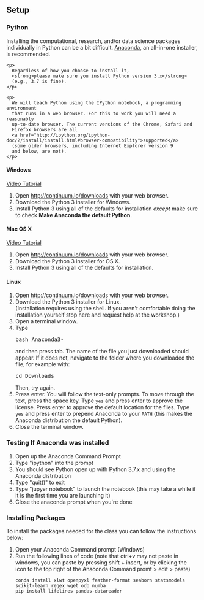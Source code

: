<h2>Setup</h2>

<h3>Python</h3>

  <p>
    Installing the computational, research, and/or data science packages individually in Python can be a bit difficult.
    <a href="https://www.continuum.io/anaconda">Anaconda</a>,
    an all-in-one installer, is recommended.
  </p>

    <p>
      Regardless of how you choose to install it,
      <strong>please make sure you install Python version 3.x</strong>
      (e.g., 3.7 is fine).
    </p>

    <p>
      We will teach Python using the IPython notebook, a programming environment
      that runs in a web browser. For this to work you will need a reasonably
      up-to-date browser. The current versions of the Chrome, Safari and
      Firefox browsers are all
      <a href="http://ipython.org/ipython-doc/2/install/install.html#browser-compatibility">supported</a>
      (some older browsers, including Internet Explorer version 9
      and below, are not).
    </p>

  <div class="row">
    <div class="col-md-4">
      <h4 id="python-windows">Windows</h4>
      <a href="https://www.youtube.com/watch?v=xxQ0mzZ8UvA">Video Tutorial</a>
      <ol>
        <li>Open <a href="http://continuum.io/downloads">http://continuum.io/downloads</a> with your web browser.</li>
        <li>Download the Python 3 installer for Windows.</li>
        <li>Install Python 3 using all of the defaults for installation <em>except</em> make sure to check <strong>Make Anaconda the default Python</strong>.</li>
      </ol>
    </div>
    <div class="col-md-4">
      <h4 id="python-macosx">Mac OS X</h4>
      <a href="https://www.youtube.com/watch?v=TcSAln46u9U">Video Tutorial</a>
      <ol>
        <li>Open <a href="http://continuum.io/downloads">http://continuum.io/downloads</a> with your web browser.</li>
        <li>Download the Python 3 installer for OS X.</li>
        <li>Install Python 3 using all of the defaults for installation.</li>
      </ol>
    </div>
    <div class="col-md-4">
      <h4 id="python-linux">Linux</h4>
      <ol>
        <li>Open <a href="http://continuum.io/downloads">http://continuum.io/downloads</a> with your web browser.</li>
        <li>Download the Python 3 installer for Linux.<br>
          (Installation requires using the shell. If you aren't
           comfortable doing the installation yourself
           stop here and request help at the workshop.)
        </li>
        <li>
          Open a terminal window.
        </li>
        <li>
          Type <pre>bash Anaconda3-</pre> and then press
          tab. The name of the file you just downloaded should
          appear. If it does not, navigate to the folder where you
          downloaded the file, for example with:
          <pre>cd Downloads</pre>
          Then, try again.
        </li>
        <li>
          Press enter. You will follow the text-only prompts. To move through
          the text, press the space key. Type <code>yes</code> and
          press enter to approve the license. Press enter to approve the
          default location for the files. Type <code>yes</code> and
          press enter to prepend Anaconda to your <code>PATH</code>
          (this makes the Anaconda distribution the default Python).
        </li>
        <li>
          Close the terminal window.
      </ol>
    </div>
  </div>
</div> <!-- End of 'Python' section. -->

<h3>Testing If Anaconda was installed</h3>

<ol>
	<li>Open up the Anaconda Command Prompt</li>
	<li>Type "ipython" into the prompt</li>
	<li>You should see Python open up with Python 3.7.x and using the Anaconda distribution</li>
	<li>Type "quit()" to exit</li>
	<li>Type "jupyer notebook" to launch the notebook (this may take a while if it is the first time you are launching it)</li>
	<li>Close the anaconda prompt when you're done</li>
</ol>

<h3>Installing Packages</h3>

To install the packages needed for the class you can follow the instructions below:

<ol>
	<li>Open your Anaconda Command prompt (Windows)</li>
	<li>Run the following lines of code (note that ctrl+v may not paste in windows, you can paste by pressing shift + insert, or by clicking the icon to the top right of the Anaconda Command promt > edit > paste)</li>
<pre><code>conda install xlwt openpyxl feather-format seaborn statsmodels scikit-learn regex wget odo numba
pip install lifelines pandas-datareader
</code></pre>
</ol>
